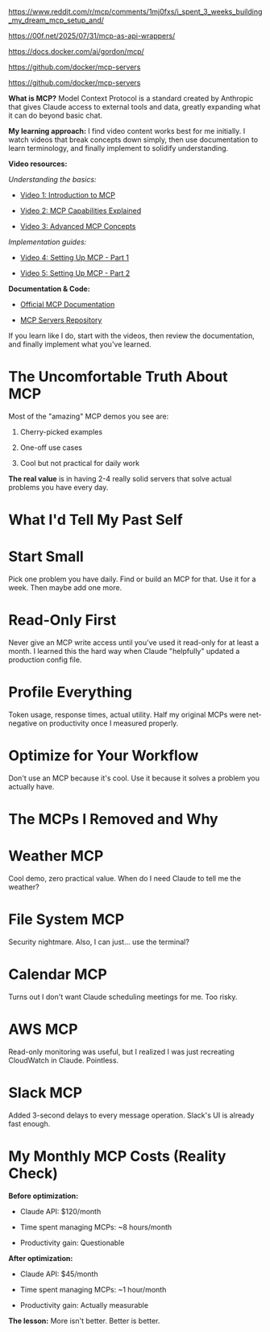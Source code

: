 

https://www.reddit.com/r/mcp/comments/1mj0fxs/i_spent_3_weeks_building_my_dream_mcp_setup_and/

https://00f.net/2025/07/31/mcp-as-api-wrappers/

https://docs.docker.com/ai/gordon/mcp/

https://github.com/docker/mcp-servers

https://github.com/docker/mcp-servers


**What is MCP?** Model Context Protocol is a standard created by Anthropic that gives Claude access to external tools and data, greatly expanding what it can do beyond basic chat.

**My learning approach:** I find video content works best for me initially. I watch videos that break concepts down simply, then use documentation to learn terminology, and finally implement to solidify understanding.

**Video resources:**

_Understanding the basics:_

- [Video 1: Introduction to MCP](https://youtu.be/7j_NE6Pjv-E?feature=shared)
    
- [Video 2: MCP Capabilities Explained](https://youtu.be/VChRPFUzJGA?feature=shared)
    
- [Video 3: Advanced MCP Concepts](https://youtu.be/5ZWeCKY5WZE?feature=shared)
    

_Implementation guides:_

- [Video 4: Setting Up MCP - Part 1](https://youtu.be/PszckLRtFWI?feature=shared)
    
- [Video 5: Setting Up MCP - Part 2](https://youtu.be/wa_A0qY0anA?feature=shared)
    

**Documentation & Code:**

- [Official MCP Documentation](https://modelcontextprotocol.io/introduction)
    
- [MCP Servers Repository](https://github.com/modelcontextprotocol/servers)
    

If you learn like I do, start with the videos, then review the documentation, and finally implement what you've learned.
# The Uncomfortable Truth About MCP

Most of the "amazing" MCP demos you see are:

1. Cherry-picked examples
    
2. One-off use cases
    
3. Cool but not practical for daily work
    

**The real value** is in having 2-4 really solid servers that solve actual problems you have every day.

# What I'd Tell My Past Self

# Start Small

Pick one problem you have daily. Find or build an MCP for that. Use it for a week. Then maybe add one more.

# Read-Only First

Never give an MCP write access until you've used it read-only for at least a month. I learned this the hard way when Claude "helpfully" updated a production config file.

# Profile Everything

Token usage, response times, actual utility. Half my original MCPs were net-negative on productivity once I measured properly.

# Optimize for Your Workflow

Don't use an MCP because it's cool. Use it because it solves a problem you actually have.

# The MCPs I Removed and Why

# Weather MCP

Cool demo, zero practical value. When do I need Claude to tell me the weather?

# File System MCP

Security nightmare. Also, I can just... use the terminal?

# Calendar MCP

Turns out I don't want Claude scheduling meetings for me. Too risky.

# AWS MCP

Read-only monitoring was useful, but I realized I was just recreating CloudWatch in Claude. Pointless.

# Slack MCP

Added 3-second delays to every message operation. Slack's UI is already fast enough.

# My Monthly MCP Costs (Reality Check)

**Before optimization:**

- Claude API: $120/month
    
- Time spent managing MCPs: ~8 hours/month
    
- Productivity gain: Questionable
    

**After optimization:**

- Claude API: $45/month
    
- Time spent managing MCPs: ~1 hour/month
    
- Productivity gain: Actually measurable
    

**The lesson:** More isn't better. Better is better. 